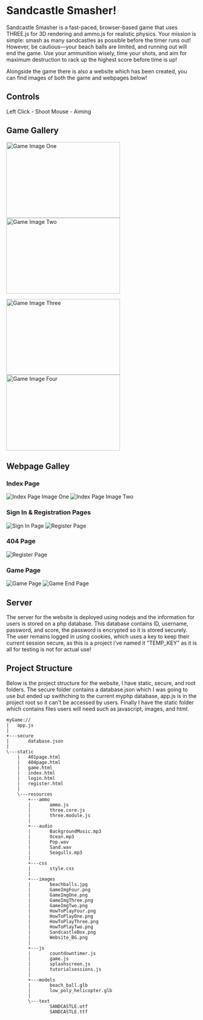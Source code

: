 # Sandcastle Smasher!

Sandcastle Smasher is a fast-paced, browser-based game that uses THREE.js for 3D rendering and ammo.js for realistic physics. Your mission is simple: smash as many sandcastles as possible before the timer runs out!
However, be cautious—your beach balls are limited, and running out will end the game. Use your ammunition wisely, time your shots, and aim for maximum destruction to rack up the highest score before time is up!

Alongside the game there is also a website which has been created, you can find images of both the game and webpages below!

## Controls

Left Click - Shoot
Mouse - Aiming

## Game Gallery

<p float="left">
  <img src="/CustomAssets/GameImgOne.png" alt="Game Image One" width="300" height="200">
  <img src="/CustomAssets/GameImgTwo.png" alt="Game Image Two" width="300" height="200">
</p>

<p float="left">
  <img src="/CustomAssets/GameImgThree.png" alt="Game Image Three" width="300" height="200">
  <img src="/CustomAssets/GameImgFour.png" alt="Game Image Four" width="300" height="200">
</p>

## Webpage Galley

### Index Page
![Index Page Image One](/CustomAssets/IndexPageOne.png)
![Index Page Image Two](/CustomAssets/IndexPageTwo.png)

### Sign In & Registration Pages
![Sign In Page](/CustomAssets/SignInPage.png)
![Register Page](CustomAssets/RegisterPage.png)

### 404 Page
![Register Page](CustomAssets/FourOFourPage.png)

### Game Page
![Game Page](CustomAssets/GamePage.png)
![Game End Page](CustomAssets/GameSplashPage.png)

## Server

The server for the website is deployed using nodejs and the information for users is stored on a php database. This database contains ID, username, password, and score, the password is encrypted so it is stored securely.
The user remains logged in using cookies, which uses a key to keep their current session secure, as this is a project i've named it "TEMP_KEY" as it is all for testing is not for actual use!

## Project Structure

Below is the project structure for the website, I have static, secure, and root folders. The secure folder contains a database.json which I was going to use but ended up swithching to the current myphp database, app.js is
in the project root so it can't be accessed by users. Finally I have the static folder which contains files users will need such as javascript, images, and html.
```
myGame://
|   app.js
|
+---secure
|       database.json
|
\---static
    |   401page.html
    |   404page.html
    |   game.html
    |   index.html
    |   login.html
    |   register.html
    |
    \---resources
        +---ammo
        |       ammo.js
        |       three.core.js
        |       three.module.js
        |
        +---audio
        |       BackgroundMusic.mp3
        |       Ocean.mp3
        |       Pop.wav
        |       Sand.wav
        |       Seagulls.mp3
        |
        +---css
        |       style.css
        |
        +---images
        |       beachballs.jpg
        |       GameImgFour.png
        |       GameImgOne.png
        |       GameImgThree.png
        |       GameImgTwo.png
        |       HowToPlayFour.png
        |       HowToPlayOne.png
        |       HowToPlayThree.png
        |       HowToPlayTwo.png
        |       SandcastleBox.png
        |       Website_BG.png
        |
        +---js
        |       countdowntimer.js
        |       game.js
        |       splashscreen.js
        |       tutorialsessions.js
        |
        +---models
        |       beach_ball.glb
        |       low_poly_helicopter.glb
        |
        \---text
                SANDCASTLE.otf
                SANDCASTLE.ttf

```
